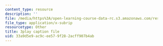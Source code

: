 ```yaml
---
content_type: resource
description: ''
file: /media/https%3A/open-learning-course-data-rc.s3.amazonaws.com/res-10-s95-physics-of-covid-19-transmission-fall-2020/33a9d5e9ac9cee579f282acff907b4ab_NJST-IUGBUA.srt
file_type: application/x-subrip
resourcetype: Other
title: 3play caption file
uid: 33a9d5e9-ac9c-ee57-9f28-2acff907b4ab
---
```


